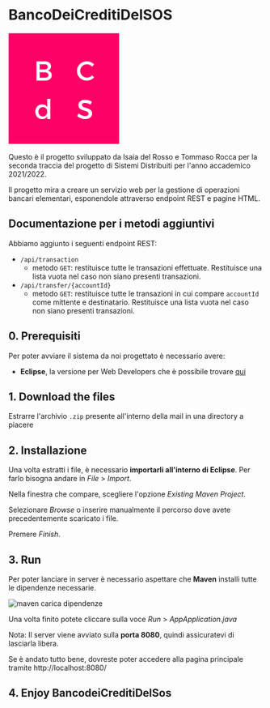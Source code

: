 # BancoDeiCreditiDelSOS

![bcds_logo](app/src/main/resources/static/images/logo.png)

Questo è il progetto sviluppato da Isaia del Rosso e Tommaso Rocca per la seconda traccia del progetto di Sistemi Distribuiti per l'anno accademico 2021/2022.

Il progetto mira a creare un servizio web per la gestione di operazioni bancari elementari, esponendole attraverso endpoint REST e pagine HTML.

## Documentazione per i metodi aggiuntivi

Abbiamo aggiunto i seguenti endpoint REST:

- `/api/transaction`
    - metodo `GET`: restituisce tutte le transazioni effettuate. Restituisce una lista vuota nel caso non siano presenti transazioni.
- `/api/transfer/{accountId}`
    - metodo `GET`: restituisce tutte le transazioni in cui compare `accountId` come mittente e destinatario. Restituisce una lista vuota nel caso non siano presenti transazioni.

## 0. Prerequisiti

Per poter avviare il sistema da noi progettato è necessario avere:
- **Eclipse**, la versione per Web Developers che è possibile trovare [qui](https://www.eclipse.org/downloads/packages/release/2022-06/r/eclipse-ide-enterprise-java-and-web-developers)

## 1. Download the files

Estrarre l'archivio `.zip` presente all'interno della mail in una directory a piacere

## 2. Installazione

Una volta estratti i file, è necessario **importarli all'interno di Eclipse**.
Per farlo bisogna andare in *File* > *Import*.

Nella finestra che compare, scegliere l'opzione *Existing Maven Project*.

Selezionare *Browse*  o inserire manualmente il percorso dove avete precedentemente scaricato i file. 

Premere *Finish*.

## 3. Run

Per poter lanciare in server è necessario aspettare che **Maven** installi tutte le dipendenze necessarie.

![maven carica dipendenze]()

Una volta finito potete cliccare sulla voce *Run* > *AppApplication.java*

Nota: Il server viene avviato sulla **porta 8080**, quindi assicuratevi di lasciarla libera.

Se è andato tutto bene, dovreste poter accedere alla pagina principale tramite http://localhost:8080/

## 4. Enjoy BancodeiCreditiDelSos
